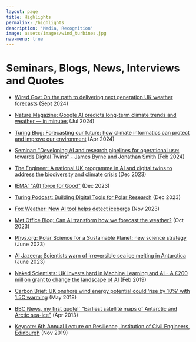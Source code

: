 ```yaml
---
layout: page
title: Highlights
permalink: /highlights
description: 'Media, Recognition'
image: assets/images/wind_turbines.jpg
nav-menu: true
---
```


<h1>Seminars, Blogs, News, Interviews and Quotes</h1>

* [Wired Gov: On the path to delivering next generation UK weather forecasts](https://www.wired-gov.net/wg/news.nsf/articles/on+the+path+to+delivering+next+generation+uk+weather+forecasts+06092024131500?open) (Sept 2024)

* [Nature Magazine: Google AI predicts long-term climate trends and weather — in minutes](https://www.nature.com/articles/d41586-024-02391-9) (Jul 2024)

* [Turing Blog: Forecasting our future: how climate informatics can protect and improve our environment](https://www.turing.ac.uk/blog/forecasting-our-future-how-climate-informatics-can-protect-and-improve-our-environment) (Apr 2024)

* [Seminar: "Developing AI and research pipelines for operational use: towards Digital Twins" - James Byrne and Jonathan Smith](/videos/csdms_seminar_feb24) (Feb 2024)

* [The Engineer: A national UK programme in AI and digital twins to address the biodiversity and climate crisis](https://www.theengineer.co.uk/content/news/a-national-uk-programme-in-ai-and-digital-twins-to-address-the-biodiversity-and-climate-crisis) (Dec 2023)

* [IEMA: "A(I) force for Good"](https://www.iema.net/articles/a-i-force-for-good) (Dec 2023)

* [Turing Podcast: Building Digital Tools for Polar Research](https://turing.podbean.com/e/building-digital-tools-for-polar-research/) (Dec 2023)

* [Fox Weather: New AI tool helps detect icebergs](https://www.foxweather.com/weather-news/iceberg-a23a-weddell-sea-antarctic-peninsula) (Nov 2023)

* [Met Office Blog: Can AI transform how we forecast the weather?](https://blog.metoffice.gov.uk/2023/10/31/can-ai-transform-how-we-forecast-the-weather/) (Oct 2023)

* [Phys.org: Polar Science for a Sustainable Planet: new science strategy](https://phys.org/news/2023-06-sustainability-center-british-polar-science.html) (June 2023)

* [Al Jazeera: Scientists warn of irreversible sea ice melting in Antarctica](https://www.youtube.com/watch?v=ILkdToflkZ4) (June 2023)

* [Naked Scientists: UK Invests hard in Machine Learning and AI - A £200 million grant to change the landscape of AI](https://www.thenakedscientists.com/articles/interviews/uk-invests-hard-machine-learning-and-ai) (Feb 2019)

* [Carbon Brief: UK onshore wind energy potential could ‘rise by 10%’ with 1.5C warming](https://www.carbonbrief.org/uk-onshore-wind-energy-potential-could-rise-by-10-with-1-5c-warming/) (May 2018)

* [BBC News, my first quote!: "Earliest satellite maps of Antarctic and Arctic sea-ice"](https://www.bbc.com/news/science-environment-22271972) (Apr 2013)

* [Keynote: 6th Annual Lecture on Resilience, Institution of Civil Engineers, Edinburgh](https://www.newcivilengineer.com/ice/lecture-series-looks-climate-resilience-challenge-16-10-2019/) (Nov 2019)
